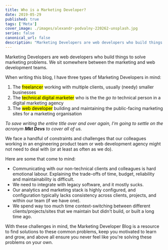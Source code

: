 ```yaml
---
title: Who is a Marketing Developer?
date: 2019-05-29
published: true
tags: ['Meta']
cover_image: ./images/alexandr-podvalny-220262-unsplash.jpg
series: false
canonical_url: false
description: "Marketing Developers are web developers who build things to solve marketing problems. We sit somewhere between the marketing and the development teams."
---
```


Marketing Developers are web developers who build things to solve marketing problems. We sit somewhere between the marketing and web development teams.

When writing this blog, I have three types of Marketing Developers in mind:

1. The <mark>freelancer</mark> working with multiple clients, usually (needy) smaller businesses
2. The <mark>technical digital marketer</mark> who is the the *go to* technical person in a digital marketing agency
3. The <mark>web developer</mark> building and maintaining the public-facing marketing sites for a marketing organisation

_To save writing the entire title over and over again, I'm going to settle on the acronym **Mkt Devs** to cover all of us._

We face a handful of constraints and challenges that our colleagues working in an engineering product team or web development agency might not need to deal with (or at least as often as we do).

Here are some that come to mind:

- Communicating with our non-technical clients and colleagues is hard emotional labour. Explaining the trade-offs of time, budget, reliability and maintainability is difficult.
- We need to integrate with legacy software, and it mostly sucks.
- Our analytics and marketing stack is highly configured, and configuration typically lacks consistency across clients, projects, and within our team (if we have one).
- We spend way too much time context-switching between different clients/projects/sites that we maintain but didn't build, or built a long time ago.

With these challenges in mind, the Marketing Developer Blog is a resource to find solutions to these common problems, keep you motivated to learn and grow, and above all ensure you never feel like you're solving these problems on your own.